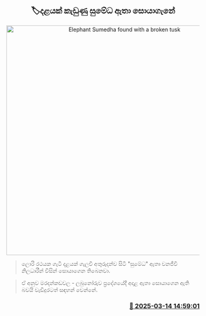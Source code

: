 <p align='center'><b><h2 align='center' title='Elephant Sumedha found with a broken tusk'>🏷දළයක් කැඩුණු සුමේධ ඇතා සොයාගැනේ</h2></b></p>
<p align='center'><img src='https://helakuru.sgp1.cdn.digitaloceanspaces.com/esana/images/lib/sumeda-atha.jpg' width='600' alt='Elephant Sumedha found with a broken tusk'></p>

> ලොරි රථයක ගැටී දළයක් ගැලවී අතුරුදන්ව සිටි "සුමේධ" ඇතා වනජීවි නිලධාරීන් විසින් සොයාගෙන තිබෙනවා.

> ඒ අනුව මරදන්කඩවල - ලබුනෝරුව ප්‍රදේශයේදී අදාළ ඇතා සොයාගෙන ඇති බවයි වැඩිදුරටත් සඳහන් වෙන්නේ. 



<h3 align='right'><a href='https://www.helakuru.lk/esana/p/108327/'>📅 2025-03-14 14:59:01</a></h3>
